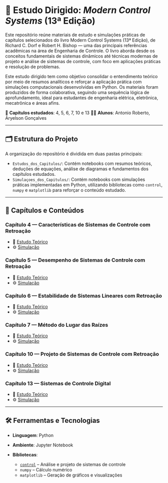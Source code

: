 # 📘 Estudo Dirigido: *Modern Control Systems* (13ª Edição)

Este repositório reúne materiais de estudo e simulações práticas de capítulos selecionados do livro Modern Control Systems (13ª Edição), de Richard C. Dorf e Robert H. Bishop — uma das principais referências acadêmicas na área de Engenharia de Controle. O livro aborda desde os conceitos fundamentais de sistemas dinâmicos até técnicas modernas de projeto e análise de sistemas de controle, com foco em aplicações práticas e resolução de problemas.

Este estudo dirigido tem como objetivo consolidar o entendimento teórico por meio de resumos analíticos e reforçar a aplicação prática com simulações computacionais desenvolvidas em Python. Os materiais foram produzidos de forma colaborativa, seguindo uma sequência lógica de aprofundamento, ideal para estudantes de engenharia elétrica, eletrônica, mecatrônica e áreas afins.

📌 **Capítulos estudados**: 4, 5, 6, 7, 10 e 13
👨‍🎓 **Alunos**: Antonio Roberto, Aryelson Gonçalves

---

## 🗂️ Estrutura do Projeto

A organização do repositório é dividida em duas pastas principais:

* `Estudos_dos_Capitulos/`: Contém notebooks com resumos teóricos, deduções de equações, análise de diagramas e fundamentos dos capítulos estudados.
* `Simulaçoes_dos_Capitulos/`: Contém notebooks com simulações práticas implementadas em Python, utilizando bibliotecas como `control`, `numpy` e `matplotlib` para reforçar o conteúdo estudado.

---

## 📖 Capítulos e Conteúdos

### **Capítulo 4 — Características de Sistemas de Controle com Retroação**

* 📄 [Estudo Teórico](./Estudos_dos_Capitulos/Capitulo_4.ipynb)
* ⚙️ [Simulação](./Simulaçao_dos_Capitulos/Capitulo_4.ipynb)

### **Capítulo 5 — Desempenho de Sistemas de Controle com Retroação**

* 📄 [Estudo Teórico](./Estudos_dos_Capitulos/Capitulo_5.ipynb)
* ⚙️ [Simulação](./Simulaçao_dos_Capitulos/Capitulo_5.ipynb)

### **Capítulo 6 — Estabilidade de Sistemas Lineares com Retroação**

* 📄 [Estudo Teórico](./Estudos_dos_Capitulos/Capitulo_6.ipynb)
* ⚙️ [Simulação](./Simulaçao_dos_Capitulos/Capitulo_6.ipynb)

### **Capítulo 7 — Método do Lugar das Raízes**

* 📄 [Estudo Teórico](./Estudos_dos_Capitulos/Capitulo_7.ipynb)
* ⚙️ [Simulação](./Simulaçoes_dos_Capitulos/Capitulo_7.ipynb)

### **Capítulo 10 — Projeto de Sistemas de Controle com Retroação**

* 📄 [Estudo Teórico](./Estudos_dos_Capitulos/Capitulo_10.ipynb)
* ⚙️ [Simulação](./Simulaçao_dos_Capitulos/Capitulo_10.ipynb)

### **Capítulo 13 — Sistemas de Controle Digital**

* 📄 [Estudo Teórico](./Estudos_dos_Capitulos/Capitulo_13.ipynb)
* ⚙️ [Simulação](./Simulaçao_dos_Capitulos/Capitulo_13.ipynb)

---

## 🛠️ Ferramentas e Tecnologias

* **Linguagem**: Python
* **Ambiente**: Jupyter Notebook
* **Bibliotecas**:

  * [`control`](https://python-control.readthedocs.io/) – Análise e projeto de sistemas de controle
  * `numpy` – Cálculo numérico
  * `matplotlib` – Geração de gráficos e visualizações
